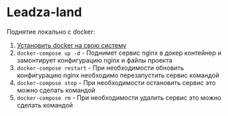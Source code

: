 # Leadza-land

Поднятие локально с docker:

1. [Установить docker на свою систему](https://docs.docker.com/install/)
2. `docker-compose up -d` - Поднимет сервис nginx в докер контейнер и замонтирует конфигурацию nginx и файлы проекта
3. `docker-compose restart` - При необходимости обновить конфигурацию nginx необходимо перезапустить сервис командой
4. `docker-compose stop` - При необходимости остановить сервис это можно сделать командой
5. `docker-compose rm` - При необходимости удалить сервис это можно сделать командой
